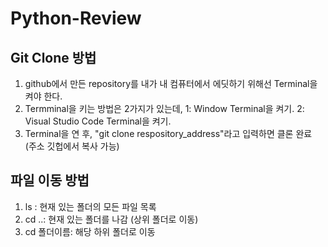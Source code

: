 # Python-Review

## Git Clone 방법
1. github에서 만든 repository를 내가 내 컴퓨터에서 에딧하기 위해선 Terminal을 켜야 한다.
2. Termminal을 키는 방법은 2가지가 있는데, 1: Window Terminal을 켜기. 2: Visual Studio Code Terminal을 켜기.
3. Terminal을 연 후, "git clone respository_address"라고 입력하면 클론 완료 (주소 깃헙에서 복사 가능)

## 파일 이동 방법
1. ls : 현재 있는 폴더의 모든 파일 목록
2. cd ..: 현재 있는 폴더를 나감 (상위 폴더로 이동)
3. cd 폴더이름: 해당 하위 폴더로 이동
